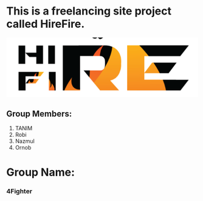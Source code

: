 # This is a freelancing site project called HireFire.
![HireFire](Prototype/image/logo.png)
## Group Members:
1. TANIM 
2. Robi
3. Nazmul
4. Ornob

# Group Name:
 ### 4Fighter
